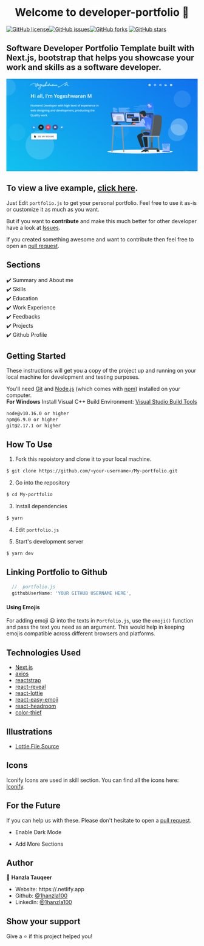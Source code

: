<h1 align="center">Welcome to developer-portfolio 👋</h1>
<a href="https://github.com/Yogirockers/My-portfolio/blob/main/LICENSE"><img alt="GitHub license" src="https://img.shields.io/github/license/Yogirockers/My-portfolio"></a><a href="https://github.com/Yogirockers/My-portfolio/issues"><img alt="GitHub issues" src="https://img.shields.io/github/issues/Yogirockers/My-portfolio"></a><a href="https://github.com/Yogirockers/My-portfolio/network"><img alt="GitHub forks" src="https://img.shields.io/github/forks/Yogirockers/My-portfolio"></a> <a href="https://github.com/Yogirockers/My-portfolio/stargazers"><img alt="GitHub stars" src="https://img.shields.io/github/stars/Yogirockers/My-portfolio"></a>

## Software Developer Portfolio Template built with Next.js, bootstrap that helps you showcase your work and skills as a software developer.

<p align="center">
  <kbd>
    <img src="https://github.com/Yogirockers/My-portfolio/blob/main/picture.png?raw=true"></img>
  </kbd>
</p>

## To view a live example, **[click here](https://Yogi.vercel.app/)**.

Just Edit `portfolio.js` to get your personal portfolio. Feel free to use it as-is or customize it as much as you want.

But if you want to **contribute** and make this much better for other developer have a look at [Issues](https://github.com/Yogirockers/My-portfolio/issues).

If you created something awesome and want to contribute then feel free to open an [pull request](https://github.com/Yogirockers/developer-portfolio/pulls).


## Sections

✔️ Summary and About me\
✔️ Skills\
✔️ Education\
✔️ Work Experience\
✔️ Feedbacks\
✔️ Projects\
✔️ Github Profile

## Getting Started

These instructions will get you a copy of the project up and running on your local machine for development and testing purposes.

You'll need [Git](https://git-scm.com) and [Node.js](https://nodejs.org/en/download/) (which comes with [npm](http://npmjs.com)) installed on your computer.
<br>
**For Windows** Install Visual C++ Build Environment: [Visual Studio Build Tools](https://visualstudio.microsoft.com/thank-you-downloading-visual-studio/?sku=BuildTools)

```
node@v10.16.0 or higher
npm@6.9.0 or higher
git@2.17.1 or higher
```

## How To Use

1. Fork this repoistory and clone it to your local machine.
```bash
$ git clone https://github.com/<your-username>/My-portfolio.git
``` 
2. Go into the repository
```bash
$ cd My-portfolio
```

3. Install dependencies
```bash
$ yarn
```

4. Edit `portfolio.js`

5. Start's development server
```bash
$ yarn dev
```

## Linking Portfolio to Github

```javascript
  //  portfolio.js
  githubUserName: 'YOUR GITHUB USERNAME HERE',
```

#### Using Emojis

For adding emoji 😃 into the texts in `Portfolio.js`, use the `emoji()` function and pass the text you need as an argument. This would help in keeping emojis compatible across different browsers and platforms.

## Technologies Used

-   [Next.js](https://nextjs.org/)
-   [axios](https://www.npmjs.com/package/axios)
-   [reactstrap](https://reactstrap.github.io/)
-   [react-reveal](https://www.react-reveal.com/)
-   [react-lottie](https://www.npmjs.com/package/react-lottie)
-   [react-easy-emoji](https://github.com/appfigures/react-easy-emoji)
-   [react-headroom](https://github.com/KyleAMathews/react-headroom)
-   [color-thief](https://github.com/lokesh/color-thief)

## Illustrations

-   [Lottie File Source](https://lottiefiles.com)

## Icons
Iconify Icons are used in skill section. You can find all the icons here: [Iconify](https://icon-sets.iconify.design/).

## For the Future

If you can help us with these. Please don't hesitate to open a [pull request](https://github.com/Yogirockers/My-portfolio/pulls).

-   Enable Dark Mode

-   Add More Sections

## Author

👤 **Hanzla Tauqeer**

-   Website: https://.netlify.app
-   Github: [@1hanzla100](https://github.com/Yogirockers)
-   LinkedIn: [@1hanzla100](https://linkedin.com/in/)

## Show your support

Give a ⭐️ if this project helped you!
